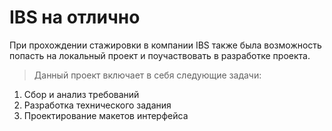 # IBS на отлично
При прохождении стажировки в компании IBS также была возможность попасть на локальный проект и поучаствовать в разработке проекта.

> Данный проект включает в себя следующие задачи:

1. Сбор и анализ требований
2. Разработка технического задания
3. Проектирование макетов интерфейса

   
